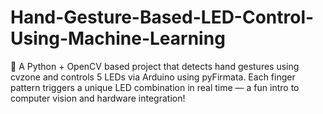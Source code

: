 # Hand-Gesture-Based-LED-Control-Using-Machine-Learning
🎯 A Python + OpenCV based project that detects hand gestures using cvzone and controls 5 LEDs via Arduino using pyFirmata. Each finger pattern triggers a unique LED combination in real time — a fun intro to computer vision and hardware integration!
